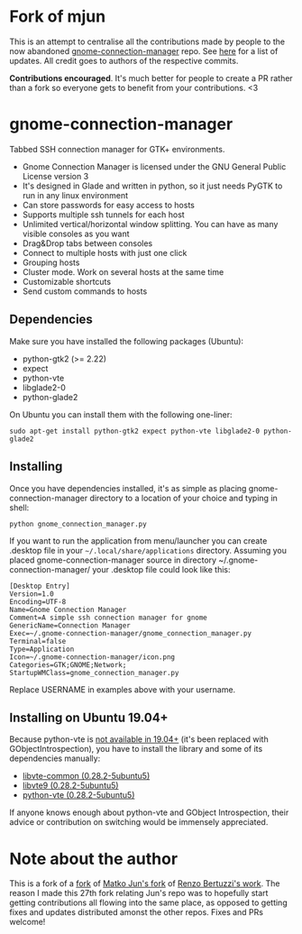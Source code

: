 # Fork of mjun
This is an attempt to centralise all the contributions made by people to the now abandoned [gnome-connection-manager](https://github.com/mjun/gnome-connection-manager) repo. See [here](https://github.com/mjun/gnome-connection-manager/compare/master...daradermody:master) for a list of updates. All credit goes to authors of the respective commits.

**Contributions encouraged**. It's much better for people to create a PR rather than a fork so everyone gets to benefit from your contributions. <3

# gnome-connection-manager
Tabbed SSH connection manager for GTK+ environments.

- Gnome Connection Manager is licensed under the GNU General Public License version 3
- It's designed in Glade and written in python, so it just needs PyGTK to run in any linux environment
- Can store passwords for easy access to hosts
- Supports multiple ssh tunnels for each host
- Unlimited vertical/horizontal window splitting. You can have as many visible consoles as you want
- Drag&Drop tabs between consoles
- Connect to multiple hosts with just one click
- Grouping hosts
- Cluster mode. Work on several hosts at the same time
- Customizable shortcuts
- Send custom commands to hosts

## Dependencies
Make sure you have installed the following packages (Ubuntu):

- python-gtk2 (>= 2.22)
- expect
- python-vte
- libglade2-0
- python-glade2

On Ubuntu you can install them with the following one-liner:

```shell
sudo apt-get install python-gtk2 expect python-vte libglade2-0 python-glade2
```

## Installing
Once you have dependencies installed, it's as simple as placing gnome-connection-manager directory to a location of your choice and typing in shell:

```shell
python gnome_connection_manager.py
```

If you want to run the application from menu/launcher you can create .desktop file in your `~/.local/share/applications` directory. Assuming you placed gnome-connection-manager source in directory ~/.gnome-connection-manager/ your .desktop file could look like this:

```text
[Desktop Entry]
Version=1.0
Encoding=UTF-8
Name=Gnome Connection Manager
Comment=A simple ssh connection manager for gnome
GenericName=Connection Manager
Exec=~/.gnome-connection-manager/gnome_connection_manager.py
Terminal=false
Type=Application
Icon=~/.gnome-connection-manager/icon.png
Categories=GTK;GNOME;Network;
StartupWMClass=gnome_connection_manager.py
```

Replace USERNAME in examples above with your username.

## Installing on Ubuntu 19.04+
Because python-vte is [not available in 19.04+](https://www.mail-archive.com/desktop-packages@lists.launchpad.net/msg579213.html) (it's been replaced with GObjectIntrospection), you have to install the library and some of its dependencies manually:
- [libvte-common (0.28.2-5ubuntu5)](https://packages.ubuntu.com/cosmic/libvte-common)
- [libvte9 (0.28.2-5ubuntu5)](https://packages.ubuntu.com/cosmic/libvte9)
- [python-vte (0.28.2-5ubuntu5)](https://packages.ubuntu.com/cosmic/python-vte)

If anyone knows enough about python-vte and GObject Introspection, their advice or contribution on switching would be immensely appreciated.

# Note about the author
This is a fork of a [fork](https://github.com/sirkuttin/gnome-connection-manager) of [Matko Jun's fork](https://github.com/mjun/gnome-connection-manager) of [Renzo Bertuzzi's work](http://kuthulu.com/gcm/). The reason I made this 27th fork relating Jun's repo was to hopefully start getting contributions all flowing into the same place, as opposed to getting fixes and updates distributed amonst the other repos. Fixes and PRs welcome!

